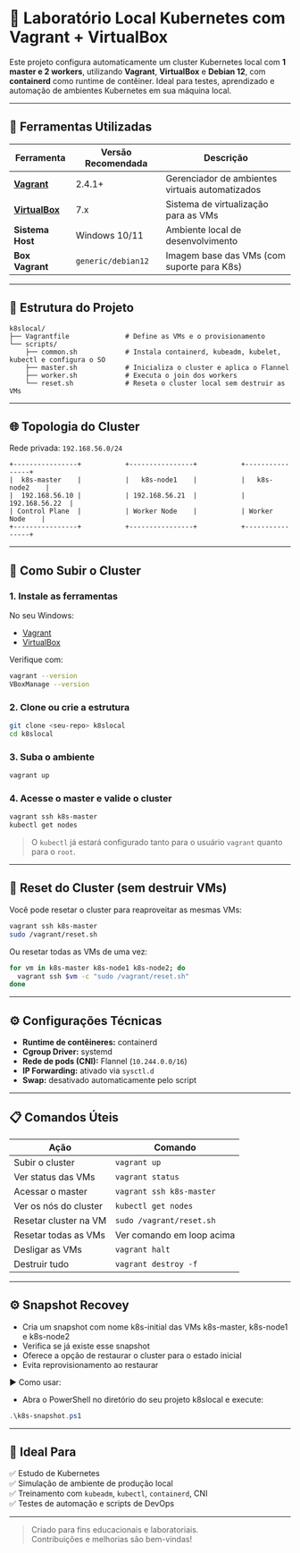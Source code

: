 
# 🧪 Laboratório Local Kubernetes com Vagrant + VirtualBox

Este projeto configura automaticamente um cluster Kubernetes local com **1 master e 2 workers**, utilizando **Vagrant**, **VirtualBox** e **Debian 12**, com **containerd** como runtime de contêiner. Ideal para testes, aprendizado e automação de ambientes Kubernetes em sua máquina local.

---

## 🔧 Ferramentas Utilizadas

| Ferramenta        | Versão Recomendada | Descrição                                         |
|-------------------|--------------------|--------------------------------------------------|
| [**Vagrant**](https://developer.hashicorp.com/vagrant/downloads) | 2.4.1+             | Gerenciador de ambientes virtuais automatizados |
| [**VirtualBox**](https://www.virtualbox.org/wiki/Downloads)       | 7.x                | Sistema de virtualização para as VMs             |
| **Sistema Host**  | Windows 10/11       | Ambiente local de desenvolvimento                |
| **Box Vagrant**   | `generic/debian12`  | Imagem base das VMs (com suporte para K8s)       |

---

## 📁 Estrutura do Projeto

```
k8slocal/
├── Vagrantfile              # Define as VMs e o provisionamento
└── scripts/
    ├── common.sh            # Instala containerd, kubeadm, kubelet, kubectl e configura o SO
    ├── master.sh            # Inicializa o cluster e aplica o Flannel
    ├── worker.sh            # Executa o join dos workers
    └── reset.sh             # Reseta o cluster local sem destruir as VMs
```

---

## 🌐 Topologia do Cluster

Rede privada: `192.168.56.0/24`

```
+----------------+           +----------------+           +----------------+
|  k8s-master    |           |   k8s-node1    |           |   k8s-node2    |
|  192.168.56.10 |           | 192.168.56.21  |           | 192.168.56.22  |
| Control Plane  |           | Worker Node    |           | Worker Node    |
+----------------+           +----------------+           +----------------+
```

---

## 🚀 Como Subir o Cluster

### 1. Instale as ferramentas

No seu Windows:

- [Vagrant](https://developer.hashicorp.com/vagrant/downloads)
- [VirtualBox](https://www.virtualbox.org/wiki/Downloads)

Verifique com:

```bash
vagrant --version
VBoxManage --version
```

### 2. Clone ou crie a estrutura

```bash
git clone <seu-repo> k8slocal
cd k8slocal
```

### 3. Suba o ambiente

```bash
vagrant up
```

### 4. Acesse o master e valide o cluster

```bash
vagrant ssh k8s-master
kubectl get nodes
```

> O `kubectl` já estará configurado tanto para o usuário `vagrant` quanto para o `root`.

---

## 🔁 Reset do Cluster (sem destruir VMs)

Você pode resetar o cluster para reaproveitar as mesmas VMs:

```bash
vagrant ssh k8s-master
sudo /vagrant/reset.sh
```

Ou resetar todas as VMs de uma vez:

```bash
for vm in k8s-master k8s-node1 k8s-node2; do
  vagrant ssh $vm -c "sudo /vagrant/reset.sh"
done
```

---

## ⚙️ Configurações Técnicas

- **Runtime de contêineres:** containerd
- **Cgroup Driver:** systemd
- **Rede de pods (CNI):** Flannel (`10.244.0.0/16`)
- **IP Forwarding:** ativado via `sysctl.d`
- **Swap:** desativado automaticamente pelo script

---

## 📋 Comandos Úteis

| Ação                              | Comando                                      |
|----------------------------------|----------------------------------------------|
| Subir o cluster                  | `vagrant up`                                 |
| Ver status das VMs              | `vagrant status`                             |
| Acessar o master                 | `vagrant ssh k8s-master`                     |
| Ver os nós do cluster            | `kubectl get nodes`                          |
| Resetar cluster na VM           | `sudo /vagrant/reset.sh`                     |
| Resetar todas as VMs            | Ver comando em loop acima                    |
| Desligar as VMs                 | `vagrant halt`                               |
| Destruir tudo                   | `vagrant destroy -f`                         |

---
## ⚙️ Snapshot Recovey
- Cria um snapshot com nome k8s-initial das VMs k8s-master, k8s-node1 e k8s-node2
- Verifica se já existe esse snapshot
- Oferece a opção de restaurar o cluster para o estado inicial
- Evita reprovisionamento ao restaurar

▶️ Como usar:
- Abra o PowerShell no diretório do seu projeto k8slocal e execute:

```powershell
.\k8s-snapshot.ps1
```


---

## 📌 Ideal Para

✅ Estudo de Kubernetes  
✅ Simulação de ambiente de produção local  
✅ Treinamento com `kubeadm`, `kubectl`, `containerd`, CNI  
✅ Testes de automação e scripts de DevOps

---

> Criado para fins educacionais e laboratoriais.  
> Contribuições e melhorias são bem-vindas!
